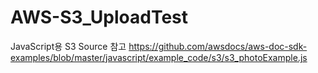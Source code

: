 # AWS-S3_UploadTest
JavaScript용 S3 Source 참고
https://github.com/awsdocs/aws-doc-sdk-examples/blob/master/javascript/example_code/s3/s3_photoExample.js
